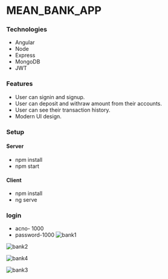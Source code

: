 # MEAN_BANK_APP
### Technologies
* Angular
* Node
* Express
* MongoDB
* JWT
### Features
* User can signin and signup.
* User can deposit and withraw amount from their accounts.
* User can see their transaction history.
* Modern UI design.
### Setup
 #### Server
 * npm install
 * npm start
 #### Client
 * npm install
 * ng serve 
### login
 * acno- 1000
 * password-1000
 ![bank1](https://user-images.githubusercontent.com/111036270/214755938-8fc4fc24-0ae6-497c-8328-ed8b4c141a8b.png)

 ![bank2](https://user-images.githubusercontent.com/111036270/214755949-7521e68d-0c0a-4c8a-84cd-a508decfd32c.png)
 
![bank4](https://user-images.githubusercontent.com/111036270/214756040-4b59f031-3415-4bd8-ae54-37367ffc962c.png)

![bank3](https://user-images.githubusercontent.com/111036270/214756049-d9537eb7-128c-4be9-8011-f5b5cc783650.png)
